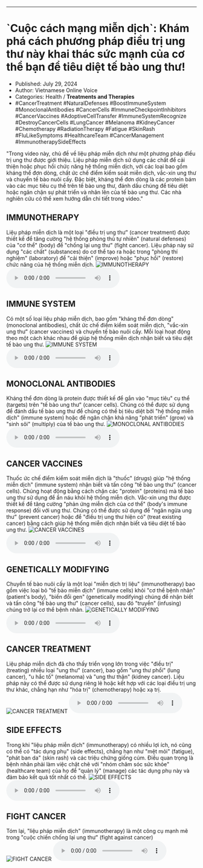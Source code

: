 
---

# \`Cuộc cách mạng miễn dịch\`: Khám phá cách phương pháp điều trị ung thư này khai thác sức mạnh của cơ thể bạn để tiêu diệt tế bào ung thư!

- Published: July 29, 2024
- Author: Vietnamese Online Voice
- Categories: Health / **Treatments and Therapies**
- #CancerTreatment #NaturalDefenses #BoostImmuneSystem #MonoclonalAntibodies #CancerCells #ImmuneCheckpointInhibitors #CancerVaccines #AdoptiveCellTransfer #ImmuneSystemRecognize #DestroyCancerCells #LungCancer #Melanoma #KidneyCancer #Chemotherapy #RadiationTherapy #Fatigue #SkinRash #FluLikeSymptoms #HealthcareTeam #CancerManagement #ImmunotherapySideEffects

"Trong video này, chủ đề về liệu pháp miễn dịch như một phương pháp điều trị ung thư được giới thiệu. Liệu pháp miễn dịch sử dụng các chất để cải thiện hoặc phục hồi chức năng hệ thống miễn dịch, với các loại bao gồm kháng thể đơn dòng, chất ức chế điểm kiểm soát miễn dịch, vắc-xin ung thư và chuyển tế bào nuôi cấy. Đặc biệt, kháng thể đơn dòng là các protein bám vào các mục tiêu cụ thể trên tế bào ung thư, đánh dấu chúng để tiêu diệt hoặc ngăn chặn sự phát triển và nhân lên của tế bào ung thư. Các nhà nghiên cứu có thể xem hướng dẫn chi tiết trong video."


## IMMUNOTHERAPY

Liệu pháp miễn dịch là một loại "điều trị ung thư" (cancer treatment) được thiết kế để tăng cường "hệ thống phòng thủ tự nhiên" (natural defenses) của "cơ thể" (body) để "chống lại ung thư" (fight cancer). Liệu pháp này sử dụng "các chất" (substances) do cơ thể tạo ra hoặc trong "phòng thí nghiệm" (laboratory) để "cải thiện" (improve) hoặc "phục hồi" (restore) chức năng của hệ thống miễn dịch.
![IMMUNOTHERAPY](https://http-archiver-apis-production-80.schnworks.com/storage/images/transitions/2024-07-29/transition-3630247411-Montserrat-ExtraBold-283593.jpg)
<audio controls>
    <source src="https://http-archiver-apis-production-80.schnworks.com/storage/storage/audio/file-29784396688.mp3" type="audio/mpeg">
</audio>



## IMMUNE SYSTEM

Có một số loại liệu pháp miễn dịch, bao gồm "kháng thể đơn dòng" (monoclonal antibodies), chất ức chế điểm kiểm soát miễn dịch, "vắc-xin ung thư" (cancer vaccines) và chuyển tế bào nuôi cấy. Mỗi loại hoạt động theo một cách khác nhau để giúp hệ thống miễn dịch nhận biết và tiêu diệt tế bào ung thư.
![IMMUNE SYSTEM](https://http-archiver-apis-production-80.schnworks.com/storage/images/transitions/2024-07-29/transition--15100584830-Montserrat-ExtraBold-4A148C.jpg)
<audio controls>
    <source src="https://http-archiver-apis-production-80.schnworks.com/storage/storage/audio/file-26022511040.mp3" type="audio/mpeg">
</audio>



## MONOCLONAL ANTIBODIES

Kháng thể đơn dòng là protein được thiết kế để gắn vào "mục tiêu" cụ thể (targets) trên "tế bào ung thư" (cancer cells). Chúng có thể được sử dụng để đánh dấu tế bào ung thư để chúng có thể bị tiêu diệt bởi "hệ thống miễn dịch" (immune system) hoặc để ngăn chặn khả năng "phát triển" (grow) và "sinh sôi" (multiply) của tế bào ung thư.
![MONOCLONAL ANTIBODIES](https://http-archiver-apis-production-80.schnworks.com/storage/images/transitions/2024-07-29/transition-17910547469-Montserrat-Regular-673AB7.jpg)
<audio controls>
    <source src="https://http-archiver-apis-production-80.schnworks.com/storage/storage/audio/file-7034860792.mp3" type="audio/mpeg">
</audio>



## CANCER VACCINES

Thuốc ức chế điểm kiểm soát miễn dịch là "thuốc" (drugs) giúp "hệ thống miễn dịch" (immune system) nhận biết và tấn công "tế bào ung thư" (cancer cells). Chúng hoạt động bằng cách chặn các "protein" (proteins) mà tế bào ung thư sử dụng để ẩn náu khỏi hệ thống miễn dịch. Vắc-xin ung thư được thiết kế để tăng cường "phản ứng miễn dịch của cơ thể" (body's immune response) đối với ung thư. Chúng có thể được sử dụng để "ngăn ngừa ung thư" (prevent cancer) hoặc để "điều trị ung thư hiện có" (treat existing cancer) bằng cách giúp hệ thống miễn dịch nhận biết và tiêu diệt tế bào ung thư.
![CANCER VACCINES](https://http-archiver-apis-production-80.schnworks.com/storage/images/transitions/2024-07-29/transition-14196734088-Montserrat-Thin-673AB7.jpg)
<audio controls>
    <source src="https://http-archiver-apis-production-80.schnworks.com/storage/storage/audio/file-35135094022.mp3" type="audio/mpeg">
</audio>



## GENETICALLY MODIFYING

Chuyển tế bào nuôi cấy là một loại "miễn dịch trị liệu" (immunotherapy) bao gồm việc loại bỏ "tế bào miễn dịch" (immune cells) khỏi "cơ thể bệnh nhân" (patient's body), "biến đổi gen" (genetically modifying) chúng để nhận biết và tấn công "tế bào ung thư" (cancer cells), sau đó "truyền" (infusing) chúng trở lại cơ thể bệnh nhân.
![GENETICALLY MODIFYING](https://http-archiver-apis-production-80.schnworks.com/storage/images/transitions/2024-07-29/transition-26600396036-Montserrat-Medium-673AB7.jpg)
<audio controls>
    <source src="https://http-archiver-apis-production-80.schnworks.com/storage/storage/audio/file-25959466516.mp3" type="audio/mpeg">
</audio>



## CANCER TREATMENT

Liệu pháp miễn dịch đã cho thấy triển vọng lớn trong việc "điều trị" (treating) nhiều loại "ung thư" (cancer), bao gồm "ung thư phổi" (lung cancer), "u hắc tố" (melanoma) và "ung thư thận" (kidney cancer). Liệu pháp này có thể được sử dụng riêng lẻ hoặc kết hợp với các loại điều trị ung thư khác, chẳng hạn như "hóa trị" (chemotherapy) hoặc xạ trị.
![CANCER TREATMENT](https://http-archiver-apis-production-80.schnworks.com/storage/images/transitions/2024-07-29/transition--10441549620-Montserrat-Thin-1A237E.jpg)
<audio controls>
    <source src="https://http-archiver-apis-production-80.schnworks.com/storage/storage/audio/file-44162547885.mp3" type="audio/mpeg">
</audio>



## SIDE EFFECTS

Trong khi "liệu pháp miễn dịch" (immunotherapy) có nhiều lợi ích, nó cũng có thể có "tác dụng phụ" (side effects), chẳng hạn như "mệt mỏi" (fatigue), "phát ban da" (skin rash) và các triệu chứng giống cúm. Điều quan trọng là bệnh nhân phải làm việc chặt chẽ với "nhóm chăm sóc sức khỏe" (healthcare team) của họ để "quản lý" (manage) các tác dụng phụ này và đảm bảo kết quả tốt nhất có thể.
![SIDE EFFECTS](https://http-archiver-apis-production-80.schnworks.com/storage/images/transitions/2024-07-29/transition--3241886418-Montserrat-Medium-880E4F.jpg)
<audio controls>
    <source src="https://http-archiver-apis-production-80.schnworks.com/storage/storage/audio/file-86789164515.mp3" type="audio/mpeg">
</audio>



## FIGHT CANCER

Tóm lại, "liệu pháp miễn dịch" (immunotherapy) là một công cụ mạnh mẽ trong "cuộc chiến chống lại ung thư" (fight against cancer)
![FIGHT CANCER](https://http-archiver-apis-production-80.schnworks.com/storage/images/transitions/2024-07-29/transition--5909583517-Montserrat-ExtraBold-512DA8.jpg)
<audio controls>
    <source src="https://http-archiver-apis-production-80.schnworks.com/storage/storage/audio/file-6868482038.mp3" type="audio/mpeg">
</audio>

